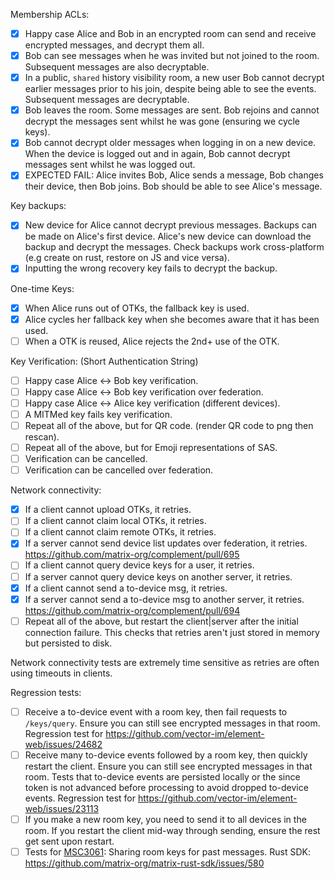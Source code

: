 Membership ACLs:
- [x] Happy case Alice and Bob in an encrypted room can send and receive encrypted messages, and decrypt them all.
- [x] Bob can see messages when he was invited but not joined to the room. Subsequent messages are also decryptable.
- [x] In a public, `shared` history visibility room, a new user Bob cannot decrypt earlier messages prior to his join, despite being able to see the events. Subsequent messages are decryptable.
- [x] Bob leaves the room. Some messages are sent. Bob rejoins and cannot decrypt the messages sent whilst he was gone (ensuring we cycle keys).
- [x] Bob cannot decrypt older messages when logging in on a new device. When the device is logged out and in again, Bob cannot decrypt messages sent whilst he was logged out.
- [x] EXPECTED FAIL: Alice invites Bob, Alice sends a message, Bob changes their device, then Bob joins. Bob should be able to see Alice's message.

Key backups:
- [x] New device for Alice cannot decrypt previous messages. Backups can be made on Alice's first device. Alice's new device can download the backup and decrypt the messages. Check backups work cross-platform (e.g create on rust, restore on JS and vice versa).
- [x] Inputting the wrong recovery key fails to decrypt the backup.

One-time Keys:
- [x] When Alice runs out of OTKs, the fallback key is used.
- [x] Alice cycles her fallback key when she becomes aware that it has been used.
- [ ] When a OTK is reused, Alice rejects the 2nd+ use of the OTK.

Key Verification: (Short Authentication String)
- [ ] Happy case Alice <-> Bob key verification.
- [ ] Happy case Alice <-> Bob key verification over federation.
- [ ] Happy case Alice <-> Alice key verification (different devices).
- [ ] A MITMed key fails key verification.
- [ ] Repeat all of the above, but for QR code. (render QR code to png then rescan).
- [ ] Repeat all of the above, but for Emoji representations of SAS.
- [ ] Verification can be cancelled.
- [ ] Verification can be cancelled over federation.

Network connectivity:
- [x] If a client cannot upload OTKs, it retries.
- [ ] If a client cannot claim local OTKs, it retries.
- [ ] If a client cannot claim remote OTKs, it retries.
- [x] If a server cannot send device list updates over federation, it retries. https://github.com/matrix-org/complement/pull/695
- [ ] If a client cannot query device keys for a user, it retries.
- [ ] If a server cannot query device keys on another server, it retries.
- [x] If a client cannot send a to-device msg, it retries.
- [x] If a server cannot send a to-device msg to another server, it retries. https://github.com/matrix-org/complement/pull/694
- [ ] Repeat all of the above, but restart the client|server after the initial connection failure. This checks that retries aren't just stored in memory but persisted to disk.

Network connectivity tests are extremely time sensitive as retries are often using timeouts in clients.

Regression tests:
 - [ ] Receive a to-device event with a room key, then fail requests to `/keys/query`. Ensure you can still see encrypted messages in that room. Regression test for https://github.com/vector-im/element-web/issues/24682
 - [ ] Receive many to-device events followed by a room key, then quickly restart the client. Ensure you can still see encrypted messages in that room. Tests that to-device events are persisted locally or the since token is not advanced before processing to avoid dropped to-device events. Regression test for https://github.com/vector-im/element-web/issues/23113
 - [ ] If you make a new room key, you need to send it to all devices in the room. If you restart the client mid-way through sending, ensure the rest get sent upon restart.
 - [ ] Tests for [MSC3061](https://github.com/matrix-org/matrix-spec-proposals/pull/3061): Sharing room keys for past messages. Rust SDK: https://github.com/matrix-org/matrix-rust-sdk/issues/580
